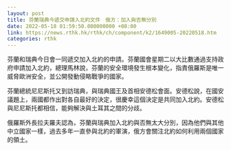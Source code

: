 ```yaml
---
layout: post
title: 芬蘭瑞典今遞交申請入北約文件　俄方：加入與否無分別
date: 2022-05-18 01:59:50.000000000 +08:00
link: https://news.rthk.hk/rthk/ch/component/k2/1649005-20220518.htm
categories: rthk
---
```


芬蘭和瑞典今日會一同遞交加入北約的申請。芬蘭國會星期二以大比數通過支持政府申請加入北約，總理馬林說，芬蘭的安全環境發生根本變化，指責俄羅斯是唯一威脅歐洲安全，並公開發動侵略戰爭的國家。

芬蘭總統尼尼斯托又到訪瑞典，與瑞典國王及首相安德松會面。安德松說，在國安議題上，兩國都作出對各自最好的決定，很慶幸這個決定是共同加入北約。安德松與尼尼斯托都相信，能夠解決與土耳其之間的分歧。

俄羅斯外長拉夫羅夫認為，芬蘭與瑞典加入北約與否無太大分別，因為他們與其他中立國家一樣，過去多年一直參與北約的軍演，俄方會關注北約如何利用兩個國家的領土。

